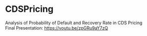# CDSPricing
Analysis of Probability of Default and Recovery Rate in CDS Pricing <br>
Final Presentation: https://youtu.be/zpGRu9aY7zQ

